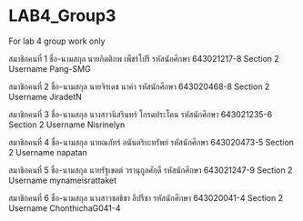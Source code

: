 # LAB4_Group3
For lab 4 group work only

สมาชิกคนที่ 1
ชื่อ-นามสกุล นายกิตติภพ เพ็ชร์โปรี
รหัสนักศึกษา 643021217-8
Section 2
Username Pang-SMG

สมาชิกคนที่ 2
ชื่อ-นามสกุล นายจิรเดช นาคำ
รหัสนักศึกษา 643020468-8
Section 2
Username JiradetN

สมาชิกคนที่ 3
ชื่อ-นามสกุล นางสาวนิสรินทร์ โกรดประโคน
รหัสนักศึกษา 643021235-6
Section 2
Username Nisrinelyn

สมาชิกคนที่ 4
ชื่อ-นามสกุล นายณภัทร์ อนันตริยะทรัพย์
รหัสนักศึกษา 643020473-5
Section 2
Username napatan

สมาชิกคนที่ 5
ชื่อ-นามสกุล นายรัฐเขตต์ วรานุกูลศักดิ์
รหัสนักศึกษา 643021247-9
Section 2
Username mynameisrattaket

สมาชิกคนที่ 6
ชื่อ-นามสกุล นางสาวชลธิชา ลีปรีชา
รหัสนักศึกษา 643020041-4
Section 2
Username ChonthichaG041-4
